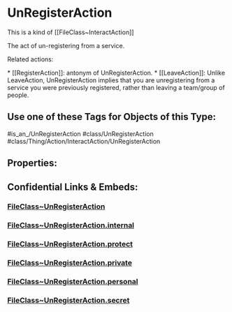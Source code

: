 ﻿---
limit: 9
mapWithTag: true
excludes: 
icon: link-2
version: "2.0"
tagNames:
  - class/UnRegisterAction
  - class/Thing/Action/InteractAction/UnRegisterAction
  - is_an_/UnRegisterAction
  - schema-org/UnRegisterAction
tags:
  - class/FileClass
  - class/UnRegisterAction
  - "#is_an_/UnRegisterAction"
  - class/Thing/Action/InteractAction/UnRegisterAction
extends: FileClass~Thing/FileClass~Action/FileClass~InteractAction
fields: []
---

# UnRegisterAction
This is a kind of [[FileClass~InteractAction]]

The act of un-registering from a service.

Related actions:

\* [[RegisterAction]]: antonym of UnRegisterAction.
\* [[LeaveAction]]: Unlike LeaveAction, UnRegisterAction implies that you are unregistering from a service you were previously registered, rather than leaving a team/group of people.


## Use one of these Tags for Objects of this Type:

#is_an_/UnRegisterAction
#class/UnRegisterAction
#class/Thing/Action/InteractAction/UnRegisterAction

## Properties:



## Confidential Links & Embeds: 

### [FileClass~UnRegisterAction](/_public/fileClass/FileClass~Thing/FileClass~Action/FileClass~InteractAction/FileClass~UnRegisterAction.md) 

### [FileClass~UnRegisterAction.internal](/_internal/fileClass/FileClass~Thing/FileClass~Action/FileClass~InteractAction/FileClass~UnRegisterAction.internal.md) 

### [FileClass~UnRegisterAction.protect](/_protect/fileClass/FileClass~Thing/FileClass~Action/FileClass~InteractAction/FileClass~UnRegisterAction.protect.md) 

### [FileClass~UnRegisterAction.private](/_private/fileClass/FileClass~Thing/FileClass~Action/FileClass~InteractAction/FileClass~UnRegisterAction.private.md) 

### [FileClass~UnRegisterAction.personal](/_personal/fileClass/FileClass~Thing/FileClass~Action/FileClass~InteractAction/FileClass~UnRegisterAction.personal.md) 

### [FileClass~UnRegisterAction.secret](/_secret/fileClass/FileClass~Thing/FileClass~Action/FileClass~InteractAction/FileClass~UnRegisterAction.secret.md) 
